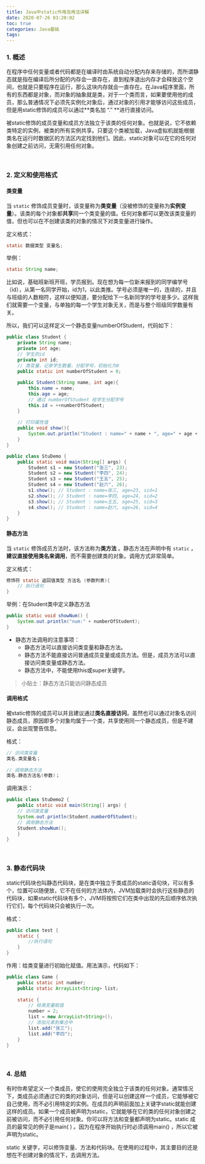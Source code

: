 ```yaml
---
title: Java中static作用及用法详解
date: 2020-07-26 03:20:02
toc: true
categories: Java基础
tags: 
---
```


### 1. 概述

在程序中任何变量或者代码都是在编译时由系统自动分配内存来存储的，而所谓静态就是指在编译后所分配的内存会一直存在，直到程序退出内存才会释放这个空间，也就是只要程序在运行，那么这块内存就会一直存在。在Java程序里面，所有的东西都是对象，而对象的抽象就是类，对于一个类而言，如果要使用他的成员，那么普通情况下必须先实例化对象后，通过对象的引用才能够访问这些成员，但是用static修饰的成员可以通过**类名加 “.” **进行直接访问。

<!--more-->

被static修饰的成员变量和成员方法独立于该类的任何对象。也就是说，它不依赖类特定的实例，被类的所有实例共享。只要这个类被加载，Java虚拟机就能根据类名在运行时数据区的方法区内定找到他们。因此，static对象可以在它的任何对象创建之前访问，无需引用任何对象。

</br>

### 2. 定义和使用格式

#### 类变量

当 ```static``` 修饰成员变量时，该变量称为**类变量**（没被修饰的变量称为**实例变量**）。该类的每个对象都**共享**同一个类变量的值。任何对象都可以更改该类变量的值，但也可以在不创建该类的对象的情况下对类变量进行操作。  

定义格式：

``` java
static 数据类型 变量名;
```

举例：

``` java
static String name;
```

比如说，基础班新班开班，学员报到。现在想为每一位新来报到的同学编学号（id），从第一名同学开始，id为1，以此类推。学号必须是唯一的，连续的，并且与班级的人数相符，这样以便知道，要分配给下一名新同学的学号是多少。这样我们就需要一个变量，与单独的每一个学生对象无关，而是与整个班级同学数量有关。

所以，我们可以这样定义一个静态变量numberOfStudent，代码如下：  

```java
public class Student {
	private String name;
	private int age;
	// 学生的id
	private int id;
	// 类变量，记录学生数量，分配学号，初始化为0
	public static int numberOfStudent = 0;
    
	public Student(String name, int age){
    	this.name = name;
		this.age = age;
		// 通过 numberOfStudent 给学生分配学号
		this.id = ++numberOfStudent;
	} 
   	
    // 打印属性值
	public void show(){
		System.out.println("Student : name=" + name + ", age=" + age + ", sid=" + id);
	}
}

public class StuDemo {
	public static void main(String[] args) {
        Student s1 = new Student("张三", 23);
        Student s2 = new Student("李四", 24);
        Student s3 = new Student("王五", 25);
        Student s4 = new Student("赵六", 26);
        s1.show(); // Student : name=张三, age=23, sid=1
        s2.show(); // Student : name=李四, age=24, sid=2
        s3.show(); // Student : name=王五, age=25, sid=3
        s4.show(); // Student : name=赵六, age=26, sid=4
	}
}
```

#### 静态方法

当 ```static``` 修饰成员方法时，该方法称为**类方法** 。静态方法在声明中有 ```static``` ，**建议直接使用类名来调用**，而不需要创建类的对象。调用方式非常简单。  

定义格式：

```java
修饰符 static 返回值类型 方法名 (参数列表){
	// 执行语句
}
```

举例：在Student类中定义静态方法 

```java
public static void showNum() {
	System.out.println("num:" + numberOfStudent);
}
```

- 静态方法调用的注意事项：
  - 静态方法可以直接访问类变量和静态方法。
  - 静态方法不能直接访问普通成员变量或成员方法。但是，成员方法可以直接访问类变量或静态方法。
  - 静态方法中，不能使用this或super关键字。

> 小贴士：静态方法只能访问静态成员  

#### 调用格式

被static修饰的成员可以并且建议通过**类名直接访问**。虽然也可以通过对象名访问静态成员，原因即多个对象均属于一个类，共享使用同一个静态成员，但是不建议，会出现警告信息。  

格式：

```java
// 访问类变量
类名.类变量名；
    
// 调用静态方法
类名.静态方法名(参数)；
```

调用演示：

```java
public class StuDemo2 {
    public static void main(String[] args) {
    // 访问类变量
    System.out.println(Student.numberOfStudent);
    // 调用静态方法
    Student.showNum();
	}
}
```

</br>

### 3. 静态代码块

static代码块也叫静态代码块，是在类中独立于类成员的static语句块，可以有多个，位置可以随便放，它不在任何的方法体内，JVM加载类时会执行这些静态的代码块，如果static代码块有多个，JVM将按照它们在类中出现的先后顺序依次执行它们，每个代码块只会被执行一次。

格式：

```java
public class test {
	static {
		//执行语句
    }
}
```

作用：给类变量进行初始化赋值。用法演示，代码如下：  

```java
public class Game {
    public static int number;
    public static ArrayList<String> list;
    
    static {
    	// 给类变量赋值
        number = 2;
        list = new ArrayList<String>();
        // 添加元素到集合中
        list.add("张三");
        list.add("李四");
    }
}
```

</br>

### 4. 总结

有时你希望定义一个类成员，使它的使用完全独立于该类的任何对象。通常情况下，类成员必须通过它的类的对象访问，但是可以创建这样一个成员，它能够被它自己使用，而不必引用特定的实例。在成员的声明前面加上关键字static就能创建这样的成员。如果一个成员被声明为static，它就能够在它的类的任何对象创建之前被访问，而不必引用任何对象。你可以将方法和变量都声明为static。static 成员的最常见的例子是main( ) 。因为在程序开始执行时必须调用main() ，所以它被声明为static。

static 关键字，可以修饰变量、方法和代码块。在使用的过程中，其主要目的还是想在不创建对象的情况下，去调用方法。

